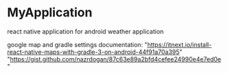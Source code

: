# MyApplication
react native application for android
weather application


 google map and gradle settings documentation: 
 "https://itnext.io/install-react-native-maps-with-gradle-3-on-android-44f91a70a395"
 "https://gist.github.com/nazrdogan/87c63e89a2bfd4cefee24990e4e7ed0e"
